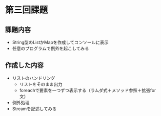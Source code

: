 # 第三回課題

## 課題内容

- String型のListかMapを作成してコンソールに表示
- 任意のプログラムで例外を起こしてみる

## 作成した内容

- リストのハンドリング
    - リストをそのまま出力
    - foreachで要素を一つずつ表示する（ラムダ式＋メソッド参照＋拡張for文）
- 例外処理
- Streamを記述してみる
